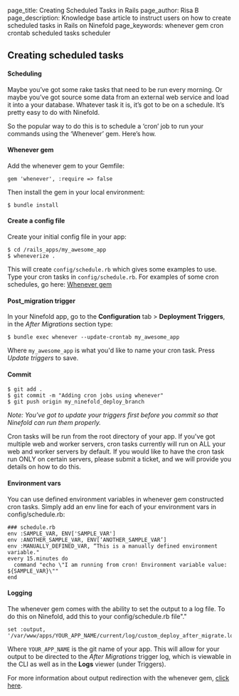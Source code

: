 page_title:       Creating Scheduled Tasks in Rails
page_author:      Risa B
page_description: Knowledge base article to instruct users on how to create scheduled tasks in Rails on Ninefold
page_keywords:    whenever gem cron crontab scheduled tasks scheduler

## Creating scheduled tasks

#### Scheduling
Maybe you’ve got some rake tasks that need to be run every morning. Or maybe you’ve got source some data from an external web service and load it into a your database. Whatever task it is, it’s got to be on a schedule. It’s pretty easy to do with Ninefold.

So the popular way to do this is to schedule a ‘cron’ job to run your commands using the ‘Whenever’ gem. Here’s how.

#### Whenever gem
Add the whenever gem to your Gemfile:

    gem 'whenever', :require => false

Then install the gem in your local environment:

    $ bundle install

#### Create a config file
Create your initial config file in your app:

    $ cd /rails_apps/my_awesome_app
    $ wheneverize .

This will create `config/schedule.rb` which gives some examples to use. Type your cron tasks in `config/schedule.rb`. For examples of some cron schedules, go here: [Whenever gem](https://www.github.com/javan/whenever)

#### Post_migration trigger 

In your Ninefold app, go to the __Configuration__ tab > __Deployment Triggers__, in the _After Migrations_ section type:

    $ bundle exec whenever --update-crontab my_awesome_app

Where `my_awesome_app` is what you'd like to name your cron task. Press _Update triggers_ to save.

#### Commit 

    $ git add .
    $ git commit -m "Adding cron jobs using whenever"
    $ git push origin my_ninefold_deploy_branch

_Note: You've got to update your triggers first before you commit so that Ninefold can run them properly._

Cron tasks will be run from the root directory of your app. If you've got multiple web and worker servers, cron tasks currently will run on ALL your web and worker servers by default. If you would like to have the cron task run ONLY on certain servers, please submit a ticket, and we will provide you details on how to do this.

#### Environment vars

You can use defined environment variables in whenever gem constructed cron tasks. Simply add an env line for each of your environment vars in config/schedule.rb:

    ### schedule.rb
    env :SAMPLE_VAR, ENV['SAMPLE_VAR']
    env :ANOTHER_SAMPLE_VAR, ENV[‘ANOTHER_SAMPLE_VAR’]
    env :MANUALLY_DEFINED_VAR, “This is a manually defined environment variable."
    every 15.minutes do
      command "echo \"I am running from cron! Environment variable value: ${SAMPLE_VAR}\""
    end

#### Logging 

The whenever gem comes with the ability to set the output to a log file. To do this on Ninefold, add this to your config/schedule.rb file"."

    set :output, '/var/www/apps/YOUR_APP_NAME/current/log/custom_deploy_after_migrate.log'

Where `YOUR_APP_NAME` is the git name of your app. This will allow for your output to be directed to the _After Migrations_ trigger log, which is viewable in the CLI as well as in the __Logs__ viewer (under Triggers).

For more information about output redirection with the whenever gem, [click here](https://github.com/javan/whenever/wiki/Output-redirection-aka-logging-your-cron-jobs).

